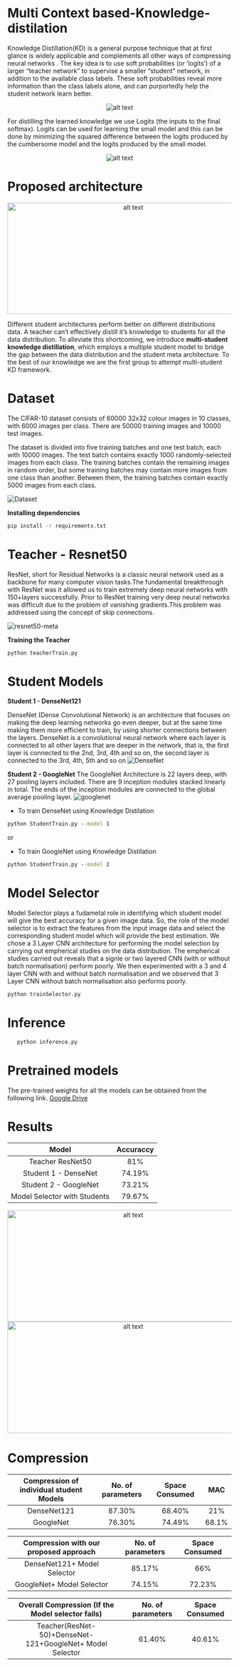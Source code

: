 # Multi Context based-Knowledge-distilation

Knowledge Distillation(KD) is a general purpose technique that at first glance is widely applicable and complements all other ways of compressing neural networks . The key idea is to use soft probabilities (or ‘logits’) of a larger “teacher network” to supervise a smaller “student” network, in addition to the available class labels. These soft probabilities reveal more information than the class labels alone, and can purportedly help the student network learn better.

<p align="center">
<img src="https://github.com/glthrivikram/Multistudent-Knowledge-distilation/blob/main/images/Knowledge%20distilation%20structure.png" alt="alt text" >
</p>

For distilling the learned knowledge we use Logits (the inputs to the final softmax). Logits can be used for learning the small model and this can be done by minimizing the squared difference between the logits produced by the cumbersome model and the logits produced by the small model.

<p align="center">
<img src="https://miro.medium.com/max/455/1*yJD5529FbmtbZ-GC25_ITw.png" alt="alt text" >
</p>



# Proposed architecture
<p align="center">
<img src="https://github.com/glthrivikram/Multistudent-Knowledge-distilation/blob/main/images/MS.png" alt="alt text" width="550" height="250">
</p>

Different student architectures perform better on different distributions data. A teacher can’t effectively distill it’s knowledge to students for all the data distribution. To alleviate this shortcoming, we introduce **multi-student  knowledge distillation**, which employs a multiple student model to bridge the gap between the data distribution and the student meta architecture. To the best of our knowledge we are the first group to attempt multi-student KD framework.

 
# Dataset

The CIFAR-10 dataset consists of 60000 32x32 colour images in 10 classes, with 6000 images per class. There are 50000 training images and 10000 test images.

The dataset is divided into five training batches and one test batch, each with 10000 images. The test batch contains exactly 1000 randomly-selected images from each class. The training batches contain the remaining images in random order, but some training batches may contain more images from one class than another. Between them, the training batches contain exactly 5000 images from each class.

![Dataset](https://github.com/glthrivikram/Multistudent-Knowledge-distilation/blob/main/images/cifar10.png)

**Installing dependencies**
 ```bat
 pip install -r requirements.txt
 ```
# Teacher - Resnet50

ResNet, short for Residual Networks is a classic neural network used as a backbone for many computer vision tasks.The fundamental breakthrough with ResNet was it allowed us to train extremely deep neural networks with 150+layers successfully. Prior to ResNet training very deep neural networks was difficult due to the problem of vanishing gradients.This problem was addressed using the concept of skip connections.

![resnet50-meta](https://github.com/glthrivikram/Multistudent-Knowledge-distilation/blob/main/images/resnetmeta.png)

 **Training the Teacher**
```bat
python teacherTrain.py 
```
# Student Models

**Student 1 - DenseNet121**
  
   DenseNet (Dense Convolutional Network) is an architecture that focuses on making the deep learning networks go even deeper, but at the same time making them more efficient to    train, by using shorter connections between the layers. DenseNet is a convolutional neural network where each layer is connected to all other layers that are deeper in the      network, that is, the first layer is connected to the 2nd, 3rd, 4th and so on, the second layer is connected to the 3rd, 4th, 5th and so on
![DenseNet](https://miro.medium.com/max/875/1*B0urIaJjCIjFIz1MZOP5YQ.png)


**Student 2 - GoogleNet**
    The GoogleNet Architecture is 22 layers deep, with 27 pooling layers included. There are 9 inception modules stacked linearly in total. The ends of the inception modules are     connected to the global average pooling layer.
![googlenet](https://github.com/glthrivikram/Multistudent-Knowledge-distilation/blob/main/images/googlenet.jpg)
 
* To train DenseNet using Knowledge Distilation 
```bat
python StudentTrain.py --model 1
```
or 

* To train GoogleNet using Knowledge Distilation 
```bat
python StudentTrain.py --model 2
```


# Model Selector

Model Selector plays a fudametal role in identifying which student model will give the best accuracy for a given image data. So, the role of the model selector is to extract the features from the input image data and select the corresponding student model which will provide the best estimation.
We chose a 3 Layer CNN architecture for performing the model selection by carrying out empherical studies on the data distribution. The empherical studies carried out reveals that a signle or two layered CNN (with or without batch normalisation) perform poorly. We then experimented with a 3 and 4 layer CNN with and without batch normalisation and we observed that 3 Layer CNN without batch normalisation also performs poorly.

```bat
python trainSelector.py 
```

# Inference 

```bat
   python inference.py 
```
# Pretrained models
The pre-trained weights for all the models can be obtained from the following link.
      [Google Drive](https://drive.google.com/drive/folders/1H7O6QfoPICf9LThpHEYw1IBsWcbip1YO?usp=sharing)
      
# Results 

|            Model    |    Accuraccy     |
|:-------------------:|:----------------:|
|Teacher ResNet50     |     81%          |
|Student 1 - DenseNet |    74.19%        |
|Student 2 - GoogleNet|    73.21%        |
|Model Selector with Students  | 79.67%  |

<p align="center">
<img src="https://github.com/glthrivikram/Multistudent-Knowledge-distilation/blob/main/images/results1itu.png" alt="alt text" width="550" height="250">
<img src="https://github.com/glthrivikram/Multistudent-Knowledge-distilation/blob/main/images/results2itu.png" alt="alt text" width="550" height="250">
</p>

# Compression

|    Compression of individual student Models | No. of parameters| Space Consumed| MAC  |
|:-------------------------------------------:|:----------------:|:-------------:|:----:|
|                 DenseNet121                 |   87.30%         |   68.40%      | 21%  |
|                  GoogleNet                  |   76.30%         |   74.49%      | 68.1%|

|    Compression with our proposed approach | No. of parameters| Space Consumed| 
|:-----------------------------------------:|:----------------:|:-------------:|
|         DenseNet121+ Model Selector       |   85.17%         |    66%        | 
|         GoogleNet+  Model Selector        |   74.15%         |   72.23%      | 

|     Overall Compression (If the Model selector fails)   | No. of parameters| Space Consumed| 
|:-------------------------------------------------------:|:----------------:|:-------------:|
|Teacher(ResNet-50)+DenseNet-121+GoogleNet+ Model Selector|      61.40%      |     40.61%    |

